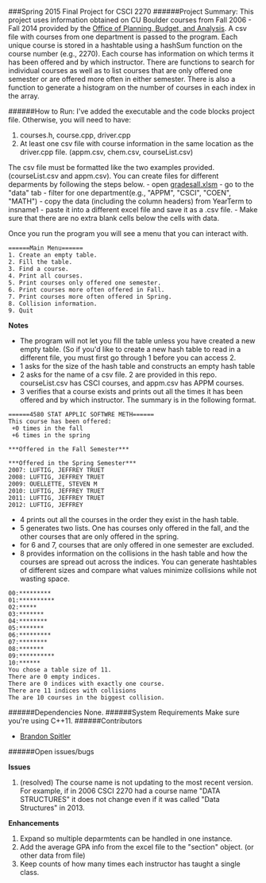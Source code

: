 ###Spring 2015 Final Project for CSCI 2270 
######Project Summary:
This project uses information obtained on CU Boulder courses from Fall 2006 - Fall 2014 provided by the [Office of Planning, Budget, and Analysis](http://www.colorado.edu/pba/course/). A csv file with courses from one department is passed to the program. Each unique course is stored in a hashtable using a hashSum function on the course number (e.g., 2270). Each course has information on which terms it has been offered and by which instructor. There are functions to search for individual courses as well as to list courses that are only offered one semester or are offered more often in either semester. There is also a function to generate a histogram on the number of courses in each index in the array. 

######How to Run:
I've added the executable and the code blocks project file. Otherwise, you will need to have:
  1. courses.h, course.cpp, driver.cpp 
  2. At least one csv file with course information in the same location as the driver.cpp file. (appm.csv, chem.csv, courseList.csv) 

The csv file must be formatted like the two examples provided. (courseList.csv and appm.csv). You can create files for different deparments by following the steps below.
    - open [gradesall.xlsm](https://github.com/busunkim96/Kim_CSCI2270_FinalProject/blob/master/gradesall.xlsm)
    - go to the "data" tab
    - filter for one department(e.g., "APPM", "CSCI", "COEN", "MATH")
    - copy the data (including the column headers) from YearTerm to insname1
    - paste it into a different excel file and save it as a .csv file. 
    - Make sure that there are no extra blank cells below the cells with data. 

Once you run the program you will see a menu that you can interact with.
```
======Main Menu======
1. Create an empty table.
2. Fill the table.
3. Find a course.
4. Print all courses.
5. Print courses only offered one semester.
6. Print courses more often offered in Fall.
7. Print courses more often offered in Spring.
8. Collision information.
9. Quit
```
__Notes__
+ The program will not let you fill the table unless you have created a new empty table. (So if you'd like to create a new hash table to read in a different file, you must first go through 1 before you can access 2. 
+ 1 asks for the size of the hash table and constructs an empty hash table
+ 2 asks for the name of a csv file. 2 are provided in this repo. courseList.csv has CSCI courses, and appm.csv has APPM courses.
+ 3 verifies that a course exists and prints out all the times it has been offered and by which instructor. The summary is in the following format.
```
======4580 STAT APPLIC SOFTWRE METH======
This course has been offered:
 +0 times in the fall
 +6 times in the spring

***Offered in the Fall Semester***

***Offered in the Spring Semester***
2007: LUFTIG, JEFFREY TRUET
2008: LUFTIG, JEFFREY TRUET
2009: OUELLETTE, STEVEN M
2010: LUFTIG, JEFFREY TRUET
2011: LUFTIG, JEFFREY TRUET
2012: LUFTIG, JEFFREY 
```
+ 4 prints out all the courses in the order they exist in the hash table.
+ 5 generates two lists. One has courses only offered in the fall, and the other courses that are only offered in the spring.
+ for 6 and 7, courses that are only offered in one semester are excluded.
+ 8 provides information on the collisions in the hash table and how the courses are spread out across the indices. You can generate hashtables of different sizes and compare what values minimize collisions while not wasting space. 
```
00:*********
01:**********
02:*****
03:*******
04:********
05:*******
06:*********
07:********
08:*******
09:**********
10:******
You chose a table size of 11.
There are 0 empty indices.
There are 0 indices with exactly one course.
There are 11 indices with collisions
The are 10 courses in the biggest collision.
```

######Dependencies
None. 
######System	Requirements
Make sure you're using C++11.
######Contributors
+ [Brandon Spitler](https://github.com/BrandonSpitler) 

######Open	issues/bugs

__Issues__

1. (resolved) The course name is not updating to the most recent version. For example, if in 2006 CSCI 2270 had a course name "DATA STRUCTURES" it does not change even if it was called "Data Structures" in 2013.

__Enhancements__

1. Expand so multiple deparmtents can be handled in one instance.
2. Add the average GPA info from the excel file to the "section" object. (or other data from file)
3. Keep counts of how many times each instructor has taught a single class.
